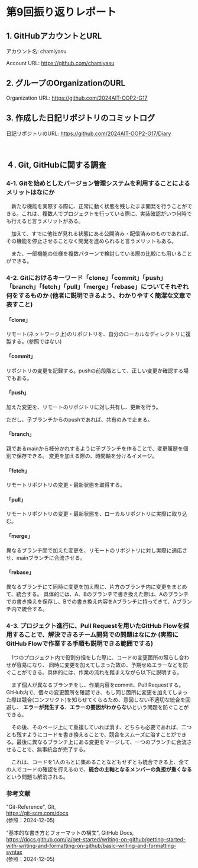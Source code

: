 # 第9回振り返りレポート
## 1. GitHubアカウントとURL
アカウント名: chamiyasu

Account URL: https://github.com/chamiyasu


## 2. グループのOrganizationのURL
Organization URL: https://github.com/2024AIT-OOP2-G17


## 3. 作成した日記リポジトリのコミットログ
日記リポジトリのURL: https://github.com/2024AIT-OOP2-G17/Diary

<pre>

</pre>


## ４. Git, GitHubに関する調査
### 4-1. Gitを始めとしたバージョン管理システムを利用することによるメリットはなにか
　新たな機能を実際する際に、正常に動く状態を残したまま開発を行うことができる。これは、複数人でプロジェクトを行っている際に、実装確認がいつ何時でも行えると言うメリットがある。

　加えて、すでに他社が見れる状態にある公開済み・配信済みのものであれば、その機能を停止させることなく開発を進められると言うメリットもある。

　また、一部機能の仕様を複数パターンで検討している際の比較にも用いることができる。


### 4-2. Gitにおけるキーワード「clone」「commit」「push」「branch」「fetch」「pull」「merge」「rebase」についてそれぞれ何をするものか (他者に説明できるよう、わかりやすく簡潔な文章で表すこと)
#### 「clone」
リモート(ネットワーク上)のリポジトリを、自分のローカルなディレクトリに複製する。(参照ではない)

#### 「commit」
リポジトリの変更を記録する。pushの前段階として、正しい変更か確認する場でもある。

#### 「push」
加えた変更を、リモートのリポジトリに対し共有し、更新を行う。

ただし、子ブランチからのpushであれば、共有のみで止まる。

#### 「branch」
親であるmainから枝分かれするように子ブランチを作ることで、変更履歴を個別で保存できる。
変更を加える際の、時間軸を分けるイメージ。


#### 「fetch」
リモートリポジトリの変更・最新状態を取得する。

#### 「pull」
リモートリポジトリの変更・最新状態を、ローカルリポジトリに実際に取り込む。

#### 「merge」
異なるブランチ間で加えた変更を、リモートのリポジトリに対し実際に適応させ、mainブランチに合流させる。


#### 「rebase」
異なるブランチにて同時に変更を加え際に、片方のブランチ内に変更をまとめて、統合する。
具体的には、A、Bのブランチで書き換えた際は、Aのブランチでの書き換えを保存し、Bでの書き換え内容をAブランチに持ってきて、Aブランチ内で統合する。



### 4-3. プロジェクト進行に、Pull Requestを用いたGitHub Flowを採用することで、解決できるチーム開発での問題はなにか (実際にGitHub Flowで作業する手順も説明できる範囲でする)
　1つのプロジェクト内で役割分担をした際に、コードの変更箇所の照らし合わせが容易になり、  同時に変更を加えてしまった故の、予期せぬエラーなどを防ぐことができる。具体的には、作業の流れを踏まえながら以下に説明する。

　まず個人が異なるブランチをし、作業内容をcommit、Pull Requestする。
GitHub内で、個々の変更箇所を確認でき、もし同じ箇所に変更を加えてしまった際は競合(コンフリクト)を知らせてくらるため、意図しない不適切な統合を回避し、  **エラーが発生する**、**エラーの要因がわからない**という問題を防ぐことができる。

　その後、そのページ上にて重複していれば消す、どちらも必要であれば、二つとも残すようにコードを書き換えることで、競合をスムーズに治すことができる。最後に異なるブランチ上にある変更をマージして、一つのブランチに合流させることで、無事統合が完了する。

　これは、コードを1人のもとに集めることなどもせずとも統合できる上、全ての人でコードの確認を行えるので、**統合の主軸となるメンバーの負担が重くなる**という問題も解消される。


### 参考文献
"Git-Reference", Git,  
https://git-scm.com/docs  
(参照：2024-12-05)

"基本的な書き方とフォーマットの構文", GitHub Docs,  
https://docs.github.com/ja/get-started/writing-on-github/getting-started-with-writing-and-formatting-on-github/basic-writing-and-formatting-syntax  
(参照：2024-12-05)

